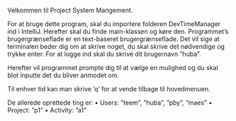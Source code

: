 Velkommen til Project System Mangement. 

For at bruge dette program, skal du importere folderen DevTimeManager ind i IntelliJ. 
Herefter skal du finde main-klassen og køre den.
Programmet’s brugergrænseflade er en text-baseret brugergrænseflade. Det vil sige at terminalen 
beder dig om at skrive noget, du skal skrive det nødvendige og trykke enter. For at logge ind 
skal du skrive dit brugernavn ”huba”.

Herefter vil programmet prompte dig til at vælge en mulighed og du skal blot inputte 
det du bliver anmodet om.

Til enhver tid kan man skrive ’q’ for at vende tilbage til hovedmenuen.

De allerede oprettede ting er:
• Users: ”teem”, ”huba”, ”pby”, ”maes”
• Project: ”p1”
• Activity: ”a1”